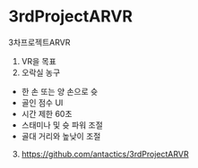 # 3rdProjectARVR
3차프로젝트ARVR
1. VR을 목표
2. 오락실 농구
 - 한 손 또는 양 손으로 슛
 - 골인 점수 UI
 - 시간 제한 60초
 - 스태미나 및 슛 파워 조절
 - 골대 거리와 높낮이 조절
3. https://github.com/antactics/3rdProjectARVR

